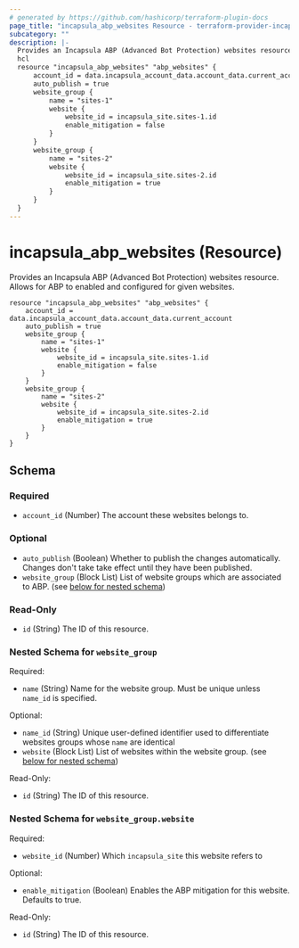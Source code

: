 ```yaml
---
# generated by https://github.com/hashicorp/terraform-plugin-docs
page_title: "incapsula_abp_websites Resource - terraform-provider-incapsula"
subcategory: ""
description: |-
  Provides an Incapsula ABP (Advanced Bot Protection) websites resource. Allows for ABP to enabled and configured for given websites.
  hcl
  resource "incapsula_abp_websites" "abp_websites" {
      account_id = data.incapsula_account_data.account_data.current_account
      auto_publish = true
      website_group {
          name = "sites-1"
          website {
              website_id = incapsula_site.sites-1.id
              enable_mitigation = false
          }
      }
      website_group {
          name = "sites-2"
          website {
              website_id = incapsula_site.sites-2.id
              enable_mitigation = true
          }
      }
  }
---
```


# incapsula_abp_websites (Resource)

Provides an Incapsula ABP (Advanced Bot Protection) websites resource. Allows for ABP to enabled and configured for given websites.


```hcl
resource "incapsula_abp_websites" "abp_websites" {
    account_id = data.incapsula_account_data.account_data.current_account
    auto_publish = true
    website_group {
        name = "sites-1"
        website {
            website_id = incapsula_site.sites-1.id
            enable_mitigation = false
        }
    }
    website_group {
        name = "sites-2"
        website {
            website_id = incapsula_site.sites-2.id
            enable_mitigation = true
        }
    }
}
```



<!-- schema generated by tfplugindocs -->
## Schema

### Required

- `account_id` (Number) The account these websites belongs to.

### Optional

- `auto_publish` (Boolean) Whether to publish the changes automatically. Changes don't take take effect until they have been published.
- `website_group` (Block List) List of website groups which are associated to ABP. (see [below for nested schema](#nestedblock--website_group))

### Read-Only

- `id` (String) The ID of this resource.

<a id="nestedblock--website_group"></a>
### Nested Schema for `website_group`

Required:

- `name` (String) Name for the website group. Must be unique unless `name_id` is specified.

Optional:

- `name_id` (String) Unique user-defined identifier used to differentiate websites groups whose `name` are identical
- `website` (Block List) List of websites within the website group. (see [below for nested schema](#nestedblock--website_group--website))

Read-Only:

- `id` (String) The ID of this resource.

<a id="nestedblock--website_group--website"></a>
### Nested Schema for `website_group.website`

Required:

- `website_id` (Number) Which `incapsula_site` this website refers to

Optional:

- `enable_mitigation` (Boolean) Enables the ABP mitigation for this website. Defaults to true.

Read-Only:

- `id` (String) The ID of this resource.


